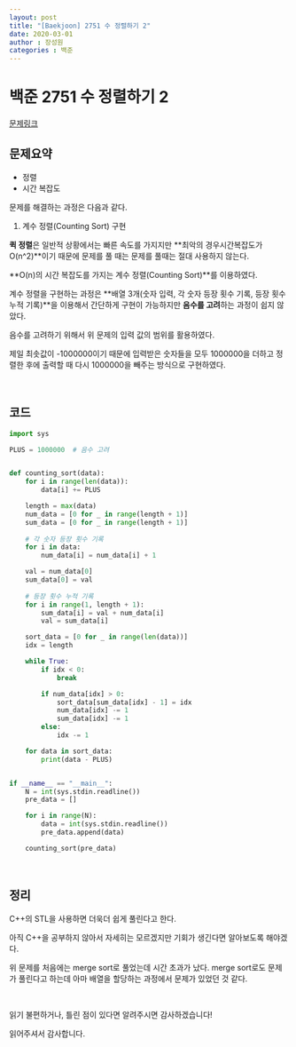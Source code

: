 ```yaml
---
layout: post
title: "[Baekjoon] 2751 수 정렬하기 2"
date: 2020-03-01
author : 장성원
categories : 백준
---
```


# 백준 2751 수 정렬하기 2

[문제링크](https://www.acmicpc.net/problem/2751)

## 문제요약

- 정렬 
- 시간 복잡도



문제를 해결하는 과정은 다음과 같다.

1. 계수 정렬(Counting Sort) 구현

   

**퀵 정렬**은 일반적 상황에서는 빠른 속도를 가지지만 **최악의 경우시간복잡도가 O(n^2)**이기 때문에 문제를 풀 때는 문제를 풀때는 절대 사용하지 않는다.

**O(n)의 시간 복잡도를 가지는 계수 정렬(Counting Sort)**를 이용하였다.

계수 정렬을 구현하는 과정은 **배열 3개(숫자 입력, 각 숫자 등장 횟수 기록, 등장 횟수 누적 기록)**을 이용해서 간단하게 구현이 가능하지만 **음수를 고려**하는 과정이 쉽지 않았다.

음수를 고려하기 위해서 위 문제의 입력 값의 범위를 활용하였다.

제일 최솟값이 -1000000이기 때문에 입력받은 숫자들을 모두 1000000을 더하고 정렬한 후에 출력할 때 다시 1000000을 빼주는 방식으로 구현하였다.

<br>

## 코드

```python
import sys

PLUS = 1000000	# 음수 고려


def counting_sort(data):
    for i in range(len(data)):
        data[i] += PLUS

    length = max(data)
    num_data = [0 for _ in range(length + 1)]
    sum_data = [0 for _ in range(length + 1)]
	
    # 각 숫자 등장 횟수 기록
    for i in data:
        num_data[i] = num_data[i] + 1

    val = num_data[0]
    sum_data[0] = val
	
    # 등장 횟수 누적 기록
    for i in range(1, length + 1):
        sum_data[i] = val + num_data[i]
        val = sum_data[i]

    sort_data = [0 for _ in range(len(data))]
    idx = length

    while True:
        if idx < 0:
            break

        if num_data[idx] > 0:
            sort_data[sum_data[idx] - 1] = idx
            num_data[idx] -= 1
            sum_data[idx] -= 1
        else:
            idx -= 1

    for data in sort_data:
        print(data - PLUS)


if __name__ == "__main__":
    N = int(sys.stdin.readline())
    pre_data = []

    for i in range(N):
        data = int(sys.stdin.readline())
        pre_data.append(data)

    counting_sort(pre_data)

```

<br>

## 정리

C++의 STL을 사용하면 더욱더 쉽게 풀린다고 한다.

아직 C++을 공부하지 않아서 자세히는 모르겠지만 기회가 생긴다면 알아보도록 해야겠다.

위 문제를 처음에는 merge sort로 풀었는데 시간 초과가 났다. merge sort로도 문제가 풀린다고 하는데 아마 배열을 할당하는 과정에서 문제가 있었던 것 같다.

<br>

읽기 불편하거나, 틀린 점이 있다면 알려주시면 감사하겠습니다!

읽어주셔서 감사합니다.
















